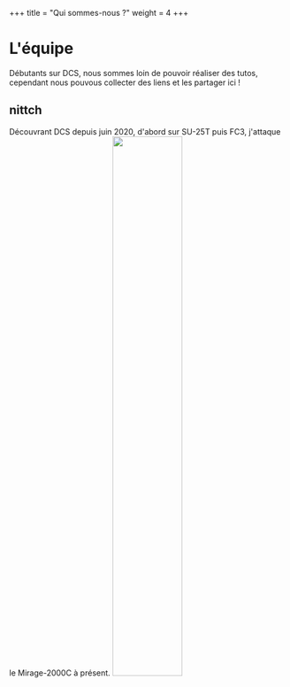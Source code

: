 +++
title = "Qui sommes-nous ?"
weight = 4
+++

# L'équipe
Débutants sur DCS, nous sommes loin de pouvoir réaliser des tutos, cependant nous pouvous collecter des liens et les partager ici !

## nittch
Découvrant DCS depuis juin 2020, d'abord sur SU-25T puis FC3, j'attaque le Mirage-2000C à présent.
<img src=/Screen_120sec_reparation.png width=50% />

